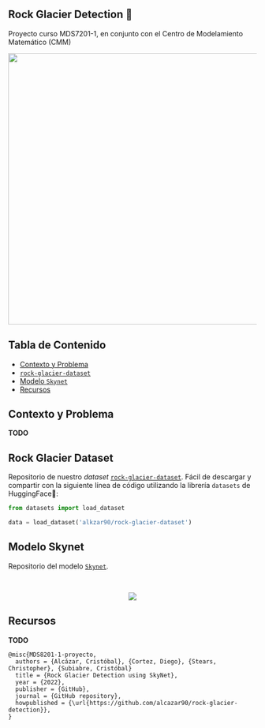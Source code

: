 ## Rock Glacier Detection 📡
Proyecto curso MDS7201-1, en conjunto con el Centro de Modelamiento Matemático (CMM)

<p align="center">
<img src="fig/rock-glacier-portrait.png" width="550"/>
</p>

## Tabla de Contenido
 * [Contexto y Problema](#contexto-y-problema)
 * [`rock-glacier-dataset`](#rock-glacier-dataset)
 * [Modelo `Skynet`](#modelo-skynet)
 * [Recursos](#recursos)


## Contexto y Problema

**TODO**

## Rock Glacier Dataset

Repositorio de nuestro _dataset_ [`rock-glacier-dataset`](https://huggingface.co/datasets/alkzar90/rock-glacier-dataset). Fácil de descargar y compartir con la siguiente línea de código utilizando la librería `datasets` de HuggingFace🤗:

```python
from datasets import load_dataset

data = load_dataset('alkzar90/rock-glacier-dataset')
```

## Modelo Skynet

Repositorio del modelo [`Skynet`](https://huggingface.co/alkzar90/skynet).

<br>

<center>

![](https://huggingface.co/blog/assets/51_fine_tune_vit/vit-figure.jpg)

</center>


## Recursos

**TODO**


```
@misc{MDS8201-1-proyecto,
  authors = {Alcázar, Cristóbal}, {Cortez, Diego}, {Stears, Christopher}, {Subiabre, Cristóbal}
  title = {Rock Glacier Detection using SkyNet},
  year = {2022},
  publisher = {GitHub},
  journal = {GitHub repository},
  howpublished = {\url{https://github.com/alcazar90/rock-glacier-detection}},
}
```
